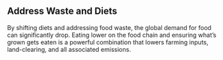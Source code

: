 ## Address Waste and Diets

By shifting diets and addressing food waste, the global demand for food can significantly drop. Eating lower on the food chain and ensuring what’s grown gets eaten is a powerful combination that lowers farming inputs, land-clearing, and all associated emissions.
